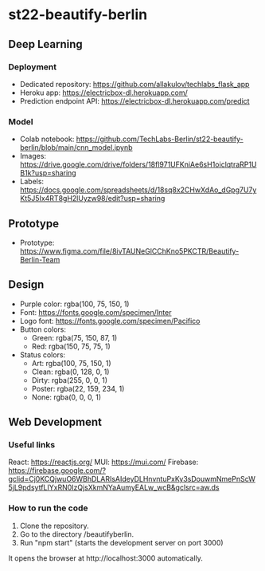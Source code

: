 # st22-beautify-berlin

## Deep Learning

### Deployment

- Dedicated repository: https://github.com/allakulov/techlabs_flask_app
- Heroku app: https://electricbox-dl.herokuapp.com/
- Prediction endpoint API: https://electricbox-dl.herokuapp.com/predict

### Model

- Colab notebook: https://github.com/TechLabs-Berlin/st22-beautify-berlin/blob/main/cnn_model.ipynb
- Images: https://drive.google.com/drive/folders/18fl971UFKniAe6sH1oiclqtraRP1UB1k?usp=sharing
- Labels: https://docs.google.com/spreadsheets/d/18sq8x2CHwXdAo_dGpg7U7yKt5J5Ix4RT8gH2lUyzw98/edit?usp=sharing

## Prototype

- Prototype: https://www.figma.com/file/8ivTAUNeGlCChKno5PKCTR/Beautify-Berlin-Team

## Design

- Purple color: rgba(100, 75, 150, 1)
- Font: https://fonts.google.com/specimen/Inter
- Logo font: https://fonts.google.com/specimen/Pacifico
- Button colors:
  - Green: rgba(75, 150, 87, 1)
  - Red: rgba(150, 75, 75, 1)
- Status colors:
  - Art: rgba(100, 75, 150, 1)
  - Clean: rgba(0, 128, 0, 1)
  - Dirty: rgba(255, 0, 0, 1)
  - Poster: rgba(22, 159, 234, 1)
  - None: rgba(0, 0, 0, 1)

## Web Development

### Useful links

React: https://reactjs.org/
MUI: https://mui.com/
Firebase: https://firebase.google.com/?gclid=Cj0KCQjwuO6WBhDLARIsAIdeyDLHnvntuPxKy3sDouwmNmePnScW5jL9pdsytfLIYxRN0IzQjsXkmNYaAumyEALw_wcB&gclsrc=aw.ds

### How to run the code

1. Clone the repository.
2. Go to the directory /beautifyberlin.
3. Run "npm start" (starts the development server on port 3000)

It opens the browser at http://localhost:3000 automatically.
